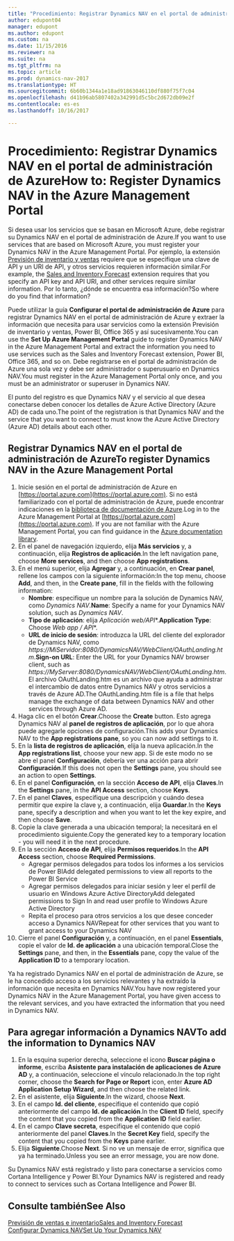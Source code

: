 ```yaml
---
title: "Procedimiento: Registrar Dynamics NAV en el portal de administración de Azure"
author: edupont04
manager: edupont
ms.author: edupont
ms.custom: na
ms.date: 11/15/2016
ms.reviewer: na
ms.suite: na
ms.tgt_pltfrm: na
ms.topic: article
ms.prod: dynamics-nav-2017
ms.translationtype: HT
ms.sourcegitcommit: 6b60b1344a1e18ad91863046110df880f75f7c04
ms.openlocfilehash: d41b96ab5807402a342991d5c5bc2d672db09e2f
ms.contentlocale: es-es
ms.lasthandoff: 10/16/2017

---
```

# <a name="how-to-register-dynamics-nav-in-the-azure-management-portal"></a><span data-ttu-id="851d0-102">Procedimiento: Registrar Dynamics NAV en el portal de administración de Azure</span><span class="sxs-lookup"><span data-stu-id="851d0-102">How to: Register Dynamics NAV in the Azure Management Portal</span></span>
<span data-ttu-id="851d0-103">Si desea usar los servicios que se basan en Microsoft Azure, debe registrar su Dynamics NAV en el portal de administración de Azure.</span><span class="sxs-lookup"><span data-stu-id="851d0-103">If you want to use services that are based on Microsoft Azure, you must register your Dynamics NAV in the Azure Management Portal.</span></span> <span data-ttu-id="851d0-104">Por ejemplo, la extensión [Previsión de inventario y ventas](ui-extensions-sales-forecast.md) requiere que se especifique una clave de API y un URI de API, y otros servicios requieren información similar.</span><span class="sxs-lookup"><span data-stu-id="851d0-104">For example, the [Sales and Inventory Forecast](ui-extensions-sales-forecast.md) extension requires that you specify an API key and API URI, and other services require similar information.</span></span> <span data-ttu-id="851d0-105">Por lo tanto, ¿dónde se encuentra esa información?</span><span class="sxs-lookup"><span data-stu-id="851d0-105">So where do you find that information?</span></span>

<span data-ttu-id="851d0-106">Puede utilizar la guía **Configurar el portal de administración de Azure** para registrar Dynamics NAV en el portal de administración de Azure y extraer la información que necesita para usar servicios como la extensión Previsión de inventario y ventas, Power BI, Office 365 y así sucesivamente.</span><span class="sxs-lookup"><span data-stu-id="851d0-106">You can use the **Set Up Azure Management Portal** guide to register Dynamics NAV in the Azure Management Portal and extract the information you need to use services such as the Sales and Inventory Forecast extension, Power BI, Office 365, and so on.</span></span> <span data-ttu-id="851d0-107">Debe registrarse en el portal de administración de Azure una sola vez y debe ser administrador o superusuario en Dynamics NAV.</span><span class="sxs-lookup"><span data-stu-id="851d0-107">You must register in the Azure Management Portal only once, and you must be an administrator or superuser in Dynamics NAV.</span></span>

<span data-ttu-id="851d0-108">El punto del registro es que Dynamics NAV y el servicio al que desea conectarse deben conocer los detalles de Azure Active Directory (Azure AD) de cada uno.</span><span class="sxs-lookup"><span data-stu-id="851d0-108">The point of the registration is that Dynamics NAV and the service that you want to connect to must know the Azure Active Directory (Azure AD) details about each other.</span></span>

## <a name="to-register-dynamics-nav-in-the-azure-management-portal"></a><span data-ttu-id="851d0-109">Registrar Dynamics NAV en el portal de administración de Azure</span><span class="sxs-lookup"><span data-stu-id="851d0-109">To register Dynamics NAV in the Azure Management Portal</span></span>
1. <span data-ttu-id="851d0-110">Inicie sesión en el portal de administración de Azure en [https://portal.azure.com](https://portal.azure.com). Si no está familiarizado con el portal de administración de Azure, puede encontrar indicaciones en la [biblioteca de documentación de Azure](https://azure.microsoft.com/en-us/documentation/articles).</span><span class="sxs-lookup"><span data-stu-id="851d0-110">Log in to the Azure Management Portal at [https://portal.azure.com](https://portal.azure.com).  If you are not familiar with the Azure Management Portal, you can find guidance in the [Azure documentation library](https://azure.microsoft.com/en-us/documentation/articles).</span></span>
2. <span data-ttu-id="851d0-111">En el panel de navegación izquierdo, elija **Más servicios** y, a continuación, elija **Registros de aplicación**.</span><span class="sxs-lookup"><span data-stu-id="851d0-111">In the left navigation pane, choose **More services**, and then choose **App registrations**.</span></span>
3. <span data-ttu-id="851d0-112">En el menú superior, elija **Agregar** y, a continuación, en **Crear panel**, rellene los campos con la siguiente información:</span><span class="sxs-lookup"><span data-stu-id="851d0-112">In the top menu, choose **Add**, and then, in the **Create pane**, fill in the fields with the following information:</span></span>
    - <span data-ttu-id="851d0-113">**Nombre**: especifique un nombre para la solución de Dynamics NAV, como *Dynamics NAV*.</span><span class="sxs-lookup"><span data-stu-id="851d0-113">**Name**: Specify a name for your Dynamics NAV solution, such as *Dynamics NAV*.</span></span>
    - <span data-ttu-id="851d0-114">**Tipo de aplicación**: elija **Aplicación web*/API**.</span><span class="sxs-lookup"><span data-stu-id="851d0-114">**Application Type**: Choose **Web app* / API**.</span></span>
    - <span data-ttu-id="851d0-115">**URL de inicio de sesión**: introduzca la URL del cliente del explorador de Dynamics NAV, como *https://MiServidor:8080/DynamicsNAV/WebClient/OAuthLanding.htm*.</span><span class="sxs-lookup"><span data-stu-id="851d0-115">**Sign-on URL**: Enter the URL for your Dynamics NAV browser client, such as *https://MyServer:8080/DynamicsNAV/WebClient/OAuthLanding.htm*.</span></span>
        <span data-ttu-id="851d0-116">El archivo OAuthLanding.htm es un archivo que ayuda a administrar el intercambio de datos entre Dynamics NAV y otros servicios a través de Azure AD.</span><span class="sxs-lookup"><span data-stu-id="851d0-116">The OAuthLanding.htm file is a file that helps manage the exchange of data between Dynamics NAV and other services through Azure AD.</span></span>
4. <span data-ttu-id="851d0-117">Haga clic en el botón **Crear**.</span><span class="sxs-lookup"><span data-stu-id="851d0-117">Choose the **Create** button.</span></span>
    <span data-ttu-id="851d0-118">Esto agrega Dynamics NAV al **panel de registros de aplicación**, por lo que ahora puede agregarle opciones de configuración.</span><span class="sxs-lookup"><span data-stu-id="851d0-118">This adds your Dynamics NAV to the **App registrations pane**, so you can now add settings to it.</span></span>
5. <span data-ttu-id="851d0-119">En la **lista de registros de aplicación**, elija la nueva aplicación.</span><span class="sxs-lookup"><span data-stu-id="851d0-119">In the **App registrations list**, choose your new app.</span></span> <span data-ttu-id="851d0-120">Si de este modo no se abre el panel **Configuración**, debería ver una acción para abrir **Configuración**.</span><span class="sxs-lookup"><span data-stu-id="851d0-120">If this does not open the **Settings** pane, you should see an action to open **Settings**.</span></span>
6. <span data-ttu-id="851d0-121">En el panel **Configuración**, en la sección **Acceso de API**, elija **Claves**.</span><span class="sxs-lookup"><span data-stu-id="851d0-121">In the **Settings** pane, in the **API Access** section, choose **Keys**.</span></span>
7. <span data-ttu-id="851d0-122">En el panel **Claves**, especifique una descripción y cuándo desea permitir que expire la clave y, a continuación, elija **Guardar**.</span><span class="sxs-lookup"><span data-stu-id="851d0-122">In the **Keys** pane, specify a description and when you want to let the key expire, and then choose **Save**.</span></span>
8. <span data-ttu-id="851d0-123">Copie la clave generada a una ubicación temporal; la necesitará en el procedimiento siguiente.</span><span class="sxs-lookup"><span data-stu-id="851d0-123">Copy the generated key to a temporary location - you will need it in the next procedure.</span></span>
9. <span data-ttu-id="851d0-124">En la sección **Acceso de API**, elija **Permisos requeridos**.</span><span class="sxs-lookup"><span data-stu-id="851d0-124">In the **API Access** section, choose **Required Permissions**.</span></span>
    - <span data-ttu-id="851d0-125">Agregar permisos delegados para todos los informes a los servicios de Power BI</span><span class="sxs-lookup"><span data-stu-id="851d0-125">Add delegated permissions to view all reports to the Power BI Service</span></span>
    - <span data-ttu-id="851d0-126">Agregar permisos delegados para iniciar sesión y leer el perfil de usuario en Windows Azure Active Directory</span><span class="sxs-lookup"><span data-stu-id="851d0-126">Add delegated permissions to Sign In and read user profile to Windows Azure Active Directory</span></span>
    - <span data-ttu-id="851d0-127">Repita el proceso para otros servicios a los que desee conceder acceso a Dynamics NAV</span><span class="sxs-lookup"><span data-stu-id="851d0-127">Repeat for other services that you want to grant access to your Dynamics NAV</span></span>
10. <span data-ttu-id="851d0-128">Cierre el panel **Configuración** y, a continuación, en el panel **Essentials**, copie el valor de **Id. de aplicación** a una ubicación temporal.</span><span class="sxs-lookup"><span data-stu-id="851d0-128">Close the **Settings** pane, and then, in the **Essentials** pane, copy the value of the **Application ID** to a temporary location.</span></span>

<span data-ttu-id="851d0-129">Ya ha registrado Dynamics NAV en el portal de administración de Azure, se le ha concedido acceso a los servicios relevantes y ha extraído la información que necesita en Dynamics NAV.</span><span class="sxs-lookup"><span data-stu-id="851d0-129">You have now registered your Dynamics NAV in the Azure Management Portal, you have given access to the relevant services, and you have extracted the information that you need in Dynamics NAV.</span></span>  

## <a name="to-add-the-information-to-dynamics-nav"></a><span data-ttu-id="851d0-130">Para agregar información a Dynamics NAV</span><span class="sxs-lookup"><span data-stu-id="851d0-130">To add the information to Dynamics NAV</span></span>
1. <span data-ttu-id="851d0-131">En la esquina superior derecha, seleccione el icono **Buscar página o informe**, escriba **Asistente para instalación de aplicaciones de Azure AD** y, a continuación, seleccione el vínculo relacionado.</span><span class="sxs-lookup"><span data-stu-id="851d0-131">In the top right corner, choose the **Search for Page or Report** icon, enter **Azure AD Application Setup Wizard**, and then choose the related link.</span></span>
2. <span data-ttu-id="851d0-132">En el asistente, elija **Siguiente**.</span><span class="sxs-lookup"><span data-stu-id="851d0-132">In the wizard, choose **Next**.</span></span>
3. <span data-ttu-id="851d0-133">En el campo **Id. del cliente**, especifique el contenido que copió anteriormente del campo **Id. de aplicación**.</span><span class="sxs-lookup"><span data-stu-id="851d0-133">In the **Client ID** field, specify the content that you copied from the **Application ID** field earlier.</span></span>
4. <span data-ttu-id="851d0-134">En el campo **Clave secreta**, especifique el contenido que copió anteriormente del panel **Claves**.</span><span class="sxs-lookup"><span data-stu-id="851d0-134">In the **Secret Key** field, specify the content that you copied from the **Keys** pane earlier.</span></span>
5. <span data-ttu-id="851d0-135">Elija **Siguiente**.</span><span class="sxs-lookup"><span data-stu-id="851d0-135">Choose **Next**.</span></span> <span data-ttu-id="851d0-136">Si no ve un mensaje de error, significa que ya ha terminado.</span><span class="sxs-lookup"><span data-stu-id="851d0-136">Unless you see an error message, you are now done.</span></span>

<span data-ttu-id="851d0-137">Su Dynamics NAV está registrado y listo para conectarse a servicios como Cortana Intelligence y Power BI.</span><span class="sxs-lookup"><span data-stu-id="851d0-137">Your Dynamics NAV is registered and ready to connect to services such as Cortana Intelligence and Power BI.</span></span>

## <a name="see-also"></a><span data-ttu-id="851d0-138">Consulte también</span><span class="sxs-lookup"><span data-stu-id="851d0-138">See Also</span></span>
[<span data-ttu-id="851d0-139">Previsión de ventas e inventario</span><span class="sxs-lookup"><span data-stu-id="851d0-139">Sales and Inventory Forecast</span></span>](ui-extensions-sales-forecast.md)  
[<span data-ttu-id="851d0-140">Configurar Dynamics NAV</span><span class="sxs-lookup"><span data-stu-id="851d0-140">Set Up Your Dynamics NAV</span></span>](setup.md)  

